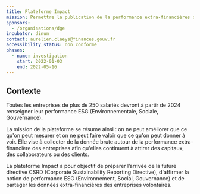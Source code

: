```yaml
---
title: Plateforme Impact
mission: Permettre la publication de la performance extra-financières des entreprises.
sponsors:
  - /organisations/dge
incubator: dinum
contact: aurelien.claeys@finances.gouv.fr
accessibility_status: non conforme
phases:
  - name: investigation
    start: 2022-01-03
    end: 2022-05-16
---
```

## Contexte

Toutes les entreprises de plus de 250 salariés devront à partir de 2024 renseigner leur performance ESG (Environnementale, Sociale, Gouvernance). 

La mission de la plateforme se résume ainsi : on ne peut améliorer que ce qu'on peut mesurer et on ne peut faire valoir que ce qu'on peut donner à voir. Elle vise à collecter de la donnée brute autour de la performance extra-financière des entreprises afin qu'elles continuent à attirer des capitaux, des collaborateurs ou des clients.

La plateforme Impact a pour objectif de préparer l’arrivée de la future directive CSRD (Corporate Sustainability Reporting Directive), d'affirmer la notion de performance ESG (Environnement, Social, Gouvernance) et de partager les données extra-financières des entreprises volontaires.